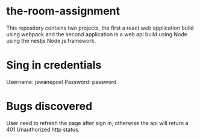 # the-room-assignment
This repository contains two projects, the first a react web application build using webpack and the second application is a web api build using Node using the nestjs Node.js framework. 

# Sing in credentials
Username: jswanepoel
Password: password

# Bugs discovered
User need to refresh the page after sign in, otherwise the api will return a 401 Unauthorized http status.
